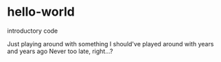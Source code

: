 # hello-world
introductory code

Just playing around with something I should've played around with years and years ago
Never too late, right...?
